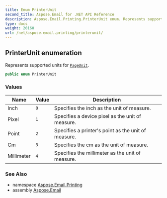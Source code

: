 ```yaml
---
title: Enum PrinterUnit
second_title: Aspose.Email for .NET API Reference
description: Aspose.Email.Printing.PrinterUnit enum. Represents supported units for PageUnit
type: docs
weight: 20160
url: /net/aspose.email.printing/printerunit/
---
```

## PrinterUnit enumeration

Represents supported units for [`PageUnit`](../mailprinter/pageunit/).

```csharp
public enum PrinterUnit
```

### Values

| Name | Value | Description |
| --- | --- | --- |
| Inch | `0` | Specifies the inch as the unit of measure. |
| Pixel | `1` | Specifies a device pixel as the unit of measure. |
| Point | `2` | Specifies a printer's point as the unit of measure. |
| Cm | `3` | Specifies the cm as the unit of measure. |
| Millimeter | `4` | Specifies the millimeter as the unit of measure. |

### See Also

* namespace [Aspose.Email.Printing](../../aspose.email.printing/)
* assembly [Aspose.Email](../../)


